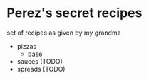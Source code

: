 # Perez's secret recipes

set of recipes as given by my grandma

- pizzas 
    - [base]( /pizzas/base.md)
- sauces (TODO)
- spreads (TODO)